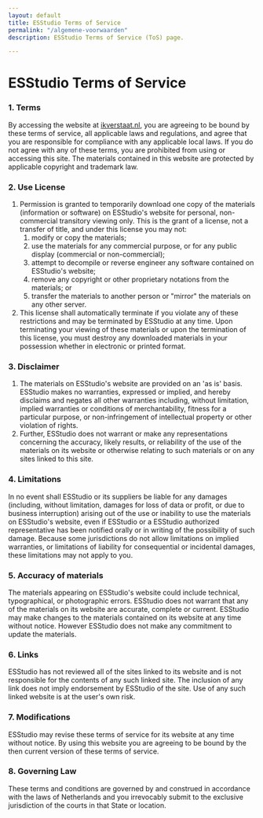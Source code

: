 ```yaml
---
layout: default
title: ESStudio Terms of Service
permalink: "/algemene-voorwaarden"
description: ESStudio Terms of Service (ToS) page.

---
```

ESStudio Terms of Service
=========================

  

### 1\. Terms

By accessing the website at [ikverstaat.nl](https://ikverstaat.nl), you are agreeing to be bound by these terms of service, all applicable laws and regulations, and agree that you are responsible for compliance with any applicable local laws. If you do not agree with any of these terms, you are prohibited from using or accessing this site. The materials contained in this website are protected by applicable copyright and trademark law.

### 2\. Use License

1.  Permission is granted to temporarily download one copy of the materials (information or software) on ESStudio's website for personal, non-commercial transitory viewing only. This is the grant of a license, not a transfer of title, and under this license you may not:
    1.  modify or copy the materials;
    2.  use the materials for any commercial purpose, or for any public display (commercial or non-commercial);
    3.  attempt to decompile or reverse engineer any software contained on ESStudio's website;
    4.  remove any copyright or other proprietary notations from the materials; or
    5.  transfer the materials to another person or "mirror" the materials on any other server.
2.  This license shall automatically terminate if you violate any of these restrictions and may be terminated by ESStudio at any time. Upon terminating your viewing of these materials or upon the termination of this license, you must destroy any downloaded materials in your possession whether in electronic or printed format.

### 3\. Disclaimer

1.  The materials on ESStudio's website are provided on an 'as is' basis. ESStudio makes no warranties, expressed or implied, and hereby disclaims and negates all other warranties including, without limitation, implied warranties or conditions of merchantability, fitness for a particular purpose, or non-infringement of intellectual property or other violation of rights.
2.  Further, ESStudio does not warrant or make any representations concerning the accuracy, likely results, or reliability of the use of the materials on its website or otherwise relating to such materials or on any sites linked to this site.

### 4\. Limitations

In no event shall ESStudio or its suppliers be liable for any damages (including, without limitation, damages for loss of data or profit, or due to business interruption) arising out of the use or inability to use the materials on ESStudio's website, even if ESStudio or a ESStudio authorized representative has been notified orally or in writing of the possibility of such damage. Because some jurisdictions do not allow limitations on implied warranties, or limitations of liability for consequential or incidental damages, these limitations may not apply to you.

### 5\. Accuracy of materials

The materials appearing on ESStudio's website could include technical, typographical, or photographic errors. ESStudio does not warrant that any of the materials on its website are accurate, complete or current. ESStudio may make changes to the materials contained on its website at any time without notice. However ESStudio does not make any commitment to update the materials.

### 6\. Links

ESStudio has not reviewed all of the sites linked to its website and is not responsible for the contents of any such linked site. The inclusion of any link does not imply endorsement by ESStudio of the site. Use of any such linked website is at the user's own risk.

### 7\. Modifications

ESStudio may revise these terms of service for its website at any time without notice. By using this website you are agreeing to be bound by the then current version of these terms of service.

### 8\. Governing Law

These terms and conditions are governed by and construed in accordance with the laws of Netherlands and you irrevocably submit to the exclusive jurisdiction of the courts in that State or location.